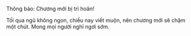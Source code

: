 Thông báo: Chương mới bị trì hoãn!

Tối qua ngủ không ngon, chiều nay viết muộn, nên chương mới sẽ chậm một chút. Mong mọi người nghỉ ngơi sớm.
